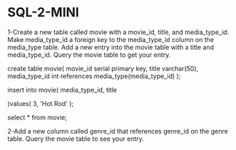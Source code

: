# SQL-2-MINI

1-Create a new table called movie with a movie_id, title, and media_type_id.
Make media_type_id a foreign key to the media_type_id column on the media_type table.
Add a new entry into the movie table with a title and media_type_id.
Query the movie table to get your entry.

create table movie(
movie_id serial primary key,
title varchar(50),
media_type_id int references media_type(media_type_id)
);

insert into movie(
  media_type_id,
  title

)values(
  3,
  'Hot Rod'
);

select * from movie;


2-Add a new column called genre_id that references genre_id on the genre table.
Query the movie table to see your entry.

